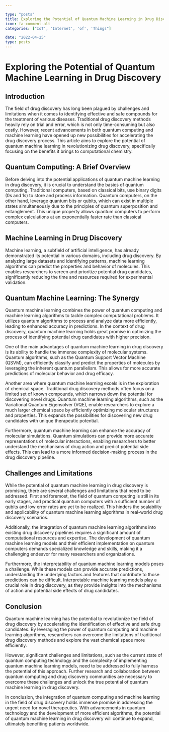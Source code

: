 ```yaml
---

type: "posts"
title: Exploring the Potential of Quantum Machine Learning in Drug Discovery
icon: fa-comment-alt
categories: ["IoT', 'Internet', 'of', 'Things"]

date: "2022-04-25"
type: posts
---
```





# Exploring the Potential of Quantum Machine Learning in Drug Discovery

## Introduction

The field of drug discovery has long been plagued by challenges and limitations when it comes to identifying effective and safe compounds for the treatment of various diseases. Traditional drug discovery methods heavily rely on trial and error, which is not only time-consuming but also costly. However, recent advancements in both quantum computing and machine learning have opened up new possibilities for accelerating the drug discovery process. This article aims to explore the potential of quantum machine learning in revolutionizing drug discovery, specifically focusing on the benefits it brings to computational chemistry.

## Quantum Computing: A Brief Overview

Before delving into the potential applications of quantum machine learning in drug discovery, it is crucial to understand the basics of quantum computing. Traditional computers, based on classical bits, use binary digits (0s and 1s) to store and process information. Quantum computers, on the other hand, leverage quantum bits or qubits, which can exist in multiple states simultaneously due to the principles of quantum superposition and entanglement. This unique property allows quantum computers to perform complex calculations at an exponentially faster rate than classical computers.

## Machine Learning in Drug Discovery

Machine learning, a subfield of artificial intelligence, has already demonstrated its potential in various domains, including drug discovery. By analyzing large datasets and identifying patterns, machine learning algorithms can predict the properties and behavior of molecules. This enables researchers to screen and prioritize potential drug candidates, significantly reducing the time and resources required for experimental validation.

## Quantum Machine Learning: The Synergy

Quantum machine learning combines the power of quantum computing and machine learning algorithms to tackle complex computational problems. It utilizes quantum algorithms to process and analyze data more efficiently, leading to enhanced accuracy in predictions. In the context of drug discovery, quantum machine learning holds great promise in optimizing the process of identifying potential drug candidates with higher precision.

One of the main advantages of quantum machine learning in drug discovery is its ability to handle the immense complexity of molecular systems. Quantum algorithms, such as the Quantum Support Vector Machine (QSVM), can efficiently classify and predict the properties of molecules by leveraging the inherent quantum parallelism. This allows for more accurate predictions of molecular behavior and drug efficacy.

Another area where quantum machine learning excels is in the exploration of chemical space. Traditional drug discovery methods often focus on a limited set of known compounds, which narrows down the potential for discovering novel drugs. Quantum machine learning algorithms, such as the Variational Quantum Eigensolver (VQE), enable researchers to explore a much larger chemical space by efficiently optimizing molecular structures and properties. This expands the possibilities for discovering new drug candidates with unique therapeutic potential.

Furthermore, quantum machine learning can enhance the accuracy of molecular simulations. Quantum simulations can provide more accurate representations of molecular interactions, enabling researchers to better understand the mechanisms of drug action and predict potential side effects. This can lead to a more informed decision-making process in the drug discovery pipeline.

## Challenges and Limitations

While the potential of quantum machine learning in drug discovery is promising, there are several challenges and limitations that need to be addressed. First and foremost, the field of quantum computing is still in its early stages, and practical quantum computers with a sufficient number of qubits and low error rates are yet to be realized. This hinders the scalability and applicability of quantum machine learning algorithms in real-world drug discovery scenarios.

Additionally, the integration of quantum machine learning algorithms into existing drug discovery pipelines requires a significant amount of computational resources and expertise. The development of quantum machine learning models and their efficient implementation on quantum computers demands specialized knowledge and skills, making it a challenging endeavor for many researchers and organizations.

Furthermore, the interpretability of quantum machine learning models poses a challenge. While these models can provide accurate predictions, understanding the underlying factors and features that contribute to those predictions can be difficult. Interpretable machine learning models play a crucial role in drug discovery, as they provide insights into the mechanisms of action and potential side effects of drug candidates.

## Conclusion

Quantum machine learning has the potential to revolutionize the field of drug discovery by accelerating the identification of effective and safe drug candidates. By leveraging the power of quantum computing and machine learning algorithms, researchers can overcome the limitations of traditional drug discovery methods and explore the vast chemical space more efficiently.

However, significant challenges and limitations, such as the current state of quantum computing technology and the complexity of implementing quantum machine learning models, need to be addressed to fully harness the potential of this approach. Further research and collaboration between quantum computing and drug discovery communities are necessary to overcome these challenges and unlock the true potential of quantum machine learning in drug discovery.

In conclusion, the integration of quantum computing and machine learning in the field of drug discovery holds immense promise in addressing the urgent need for novel therapeutics. With advancements in quantum technology and the development of more efficient algorithms, the potential of quantum machine learning in drug discovery will continue to expand, ultimately benefiting patients worldwide.